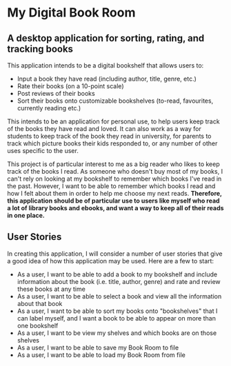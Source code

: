 # My Digital Book Room

## A desktop application for sorting, rating, and tracking books

This application intends to be a digital bookshelf that allows users to:
- Input a book they have read (including author, title, genre, etc.)
- Rate their books (on a 10-point scale)
- Post reviews of their books
- Sort their books onto customizable bookshelves (to-read, favourites, currently reading etc.)

This intends to be an application for personal use, to help users keep track of the books they have read and loved.
It can also work as a way for students to keep track of the book they read in university, for parents to track which 
picture books their kids responded to, or any number of other uses specific to the user. 

This project is of particular interest to me as a big reader who likes to keep track of the books I read. 
As someone who doesn't buy most of my books, I can't rely on looking at my bookshelf to remember which books I've 
read in the past. However, I want to be able to remember which books I read and how I felt about them in order to 
help me choose my next reads. **Therefore, this application should be of particular use to users like myself who read a 
lot of library books and ebooks, and want a way to keep all of their reads in one place.**

## User Stories
In creating this application, I will consider a number of user stories that give a good idea of how this 
application may be used. Here are a few to start:
- As a user, I want to be able to add a book to my bookshelf and include information about the book (i.e. 
title, author, genre) and rate and review these books at any time
- As a user, I want to be able to select a book and view all the information about that book
- As a user, I want to be able to sort my books onto "bookshelves" that I can label myself, and I want a 
book to be able to appear on more than one bookshelf
- As a user, I want to be view my shelves and which books are on those shelves
- As a user, I want to be able to save my Book Room to file
- As a user, I want to be able to load my Book Room from file